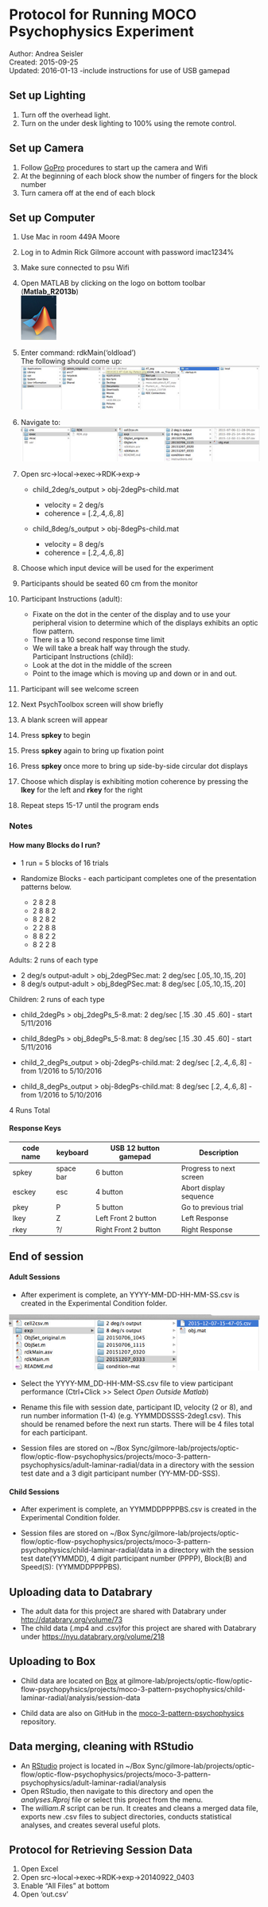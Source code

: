 # Protocol for Running MOCO Psychophysics Experiment

Author: Andrea Seisler  
Created: 2015-09-25  
Updated: 2016-01-13 -include instructions for use of USB gamepad  

## Set up Lighting

1. Turn off the overhead light.
2. Turn on the under desk lighting to 100% using the remote control.

## Set up Camera

1. Follow [GoPro](go-pro-instructions.md) procedures to start up the camera and Wifi
2. At the beginning of each block show the number of fingers for the block number
3. Turn camera off at the end of each block 
 	



## Set up Computer

1. Use Mac in room 449A Moore
2. Log in to Admin Rick Gilmore account with password imac1234%
3. Make sure connected to psu Wifi
4. Open MATLAB by clicking on the logo on bottom toolbar (**Matlab_R2013b**)  
  ![Matlab icon](../imgs/Matlab-icon.png)  
5. Enter command: rdkMain(‘oldload’)  
   The following should come up:   
  ![Select File to Load](../imgs/Choose-file.jpg)  
6. Navigate to:  
  ![Select File to Load](../imgs/Choose-file2.jpg)  
7. Open src->local->exec->RDK->exp->  

    - child_2deg/s_output > obj-2degPs-child.mat   
      - velocity = 2 deg/s  
      - coherence = [.2,.4,.6,.8]  
          
    - child_8deg/s_output > obj-8degPs-child.mat  
      - velocity = 8 deg/s    
      - coherence = [.2,.4,.6,.8]   
         
      
8. Choose which input device will be used for the experiment  

9. Participants should be seated 60 cm from the monitor

10. Participant Instructions (adult):   
    - Fixate on the dot in the center of the display and to use your peripheral vision to determine which of the displays exhibits an optic flow pattern.
    - There is a 10 second response time limit
    - We will take a break half way through the study.  
    Participant Instructions (child):
    - Look at the dot in the middle of the screen
    - Point to the image which is moving up and down or in and out.
11. Participant will see welcome screen
12. Next PsychToolbox screen will show briefly
13. A blank screen will appear
14. Press **spkey** to begin
15. Press **spkey** again to bring up fixation point
16. Press **spkey** once more to bring up side-by-side circular dot displays
17. Choose which display is exhibiting motion coherence by pressing the **lkey** for the left and **rkey** for the right
18. Repeat steps 15-17 until the program ends

### Notes


#### How many Blocks do I run?  
- 1 run = 5 blocks of 16 trials  
- Randomize Blocks - each participant completes one of the presentation patterns below.  

	- 2 8 2 8  
	- 2 8 8 2  
	- 8 2 8 2  
	- 2 2 8 8  
	- 8 8 2 2  
	- 8 2 2 8  
		

Adults: 2 runs of each type    

- 2 deg/s output-adult > obj_2degPSec.mat: 2 deg/sec [.05,.10,.15,.20]  
- 8 deg/s output-adult > obj_8degPSec.mat: 8 deg/sec [.05,.10,.15,.20]  

Children: 2 runs of each type  

- child_2degPs > obj_2degPs_5-8.mat: 2 deg/sec [.15 .30 .45 .60]  - start 5/11/2016
- child_8degPs > obj_8degPs_5-8.mat: 8 deg/sec [.15 .30 .45 .60]  - start 5/11/2016


- child_2_degPs_output > obj-2degPs-child.mat: 2 deg/sec [.2,.4,.6,.8]  - from 1/2016 to 5/10/2016
- child_8_degPs_output > obj-8degPs-child.mat: 8 deg/sec [.2,.4,.6,.8]  - from 1/2016 to 5/10/2016

4 Runs Total


#### Response Keys
|code name| keyboard    | USB 12 button gamepad| Description            | 
|---------|-------------|----------------------|------------------------| 
| spkey   | space bar   | 6 button             |Progress to next screen |  
| esckey  | esc         | 4 button             |Abort display sequence  |  
| pkey    | P           | 5 button             |Go to previous trial    | 
| lkey    | Z           | Left Front 2 button  |Left Response           |
| rkey    | ?/          | Right Front 2 button |Right Response          |


## End of session

#### Adult Sessions

- After experiment is complete, an YYYY-MM-DD-HH-MM-SS.csv is created in the Experimental Condition folder.

![Output File](../imgs/output-file-path.jpg)


- Select the YYYY-MM_DD-HH-MM-SS.csv file to view participant performance (Ctrl+Click \>\> Select *Open Outside Matlab*)

- Rename this file with session date, participant ID, velocity (2 or 8), and run number information (1-4) (e.g. YYMMDDSSSS-2deg1.csv). This should be renamed before the next run starts. There will be 4 files total for each participant.

- Session files are stored on ~/Box Sync/gilmore-lab/projects/optic-flow/optic-flow-psychophysics/projects/moco-3-pattern-psychophysics/adult-laminar-radial/data in a directory with the session test date and a 3 digit participant number (YY-MM-DD-SSS).

#### Child Sessions

- After experiment is complete, an YYMMDDPPPPBS.csv is created in the Experimental Condition folder.

- Session files are stored on ~/Box Sync/gilmore-lab/projects/optic-flow/optic-flow-psychophysics/projects/moco-3-pattern-psychophysics/child-laminar-radial/data in a directory with the session test date(YYMMDD), 4 digit participant number (PPPP), Block(B) and Speed(S): (YYMMDDPPPPBS).


## Uploading data to Databrary

- The adult data for this project are shared with Databrary under <http://databrary.org/volume/73>
- The child data (.mp4 and .csv)for this project are shared with Databrary under <https://nyu.databrary.org/volume/218>

## Uploading to Box  

- Child data are located on [Box](https://psu.app.box.com/files/0/f/9026922610/session-data) at gilmore-lab/projects/optic-flow/optic-flow-psychopyhsics/projects/moco-3-pattern-psychophysics/child-laminar-radial/analysis/session-data

- Child data are also on GitHub in the [moco-3-pattern-psychophysics](https://github.com/gilmore-lab/moco-3-pattern-psychophysics/tree/master/child-laminar-radial/data) repository.

## Data merging, cleaning with RStudio

- An [RStudio](http://www.rstudio.com/) project is located in ~/Box Sync/gilmore-lab/projects/optic-flow/optic-flow-psychophysics/projects/moco-3-pattern-psychophysics/adult-laminar-radial/analysis
- Open RStudio, then navigate to this directory and open the *analyses.Rproj* file or select this project from the menu.
- The *william.R* script can be run. It creates and cleans a merged data file, exports new .csv files to subject directories, conducts statistical analyses, and creates several useful plots.




## Protocol for Retrieving Session Data  
1.	Open Excel  
2.	Open src->local->exec->RDK->exp->20140922_0403  
3.	Enable “All Files” at bottom  
4.	Open ‘out.csv’  
